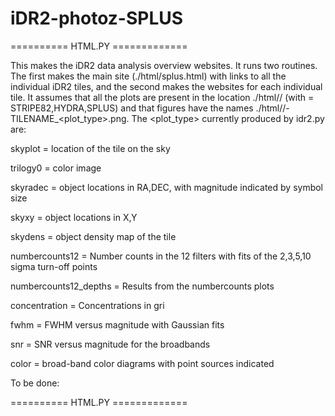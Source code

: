 # iDR2-photoz-SPLUS

========== HTML.PY =============

This makes the iDR2 data analysis overview websites. It runs two routines. The first makes the main site (./html/splus.html) with links to all the individual iDR2 tiles, and the second makes the websites for each individual tile. It assumes that all the plots are present in the location ./html/<AREA>/ (with <AREA> = STRIPE82,HYDRA,SPLUS) and that figures have the names ./html/<AREA>/<AREA>-TILENAME_<plot_type>.png. The <plot_type> currently produced by idr2.py are:
  
  skyplot = location of the tile on the sky
  
  trilogy0 = color image
  
  skyradec = object locations in RA,DEC, with magnitude indicated by symbol size
  
  skyxy = object locations in X,Y
  
  skydens = object density map of the tile
  
  numbercounts12 = Number counts in the 12 filters with fits of the 2,3,5,10 sigma turn-off points
  
  numbercounts12_depths = Results from the numbercounts plots
  
  concentration = Concentrations in gri
  
  fwhm = FWHM versus magnitude with Gaussian fits 
  
  snr = SNR versus magnitude for the broadbands
  
  color = broad-band color diagrams with point sources indicated

To be done: 

========== HTML.PY =============

